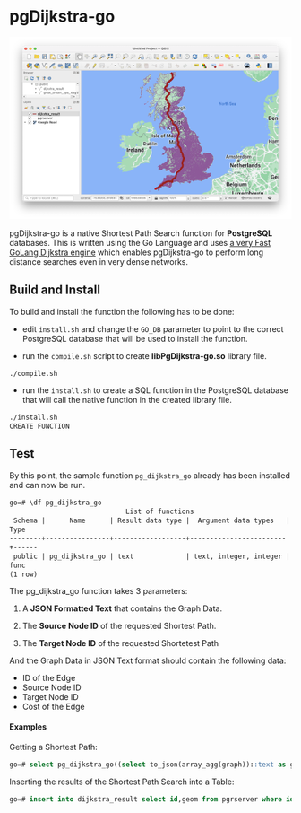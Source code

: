 # pgDijkstra-go

![Alt text](img/dijkstra_search.png "dijkstra search")

pgDijkstra-go is a native Shortest Path Search function for **PostgreSQL** databases. This is written using the Go Language and uses [a very Fast GoLang Dijkstra engine](https://github.com/RyanCarrier/dijkstra) which enables pgDijkstra-go to perform long distance searches even in very dense networks.

## Build and Install

To build and install the function the following has to be done:  

* edit `install.sh` and change the `GO_DB` parameter to point to the correct PostgreSQL database that will be used to install the function. 

* run the `compile.sh` script to create **libPgDijkstra-go.so** library file.

```
./compile.sh
```

* run the `install.sh` to create a SQL  function in the PostgreSQL database that will call the native function in the created library file.

```
./install.sh
CREATE FUNCTION
```

## Test

By this point, the sample function `pg_dijkstra_go` already has been installed and can now be run.

```
go=# \df pg_dijkstra_go
                             List of functions
 Schema |      Name      | Result data type |  Argument data types   | Type 
--------+----------------+------------------+------------------------+------
 public | pg_dijkstra_go | text             | text, integer, integer | func
(1 row)

```

The pg_dijkstra_go function takes 3 parameters:

1. A **JSON Formatted Text** that contains the Graph Data.

2. The **Source Node ID** of the requested Shortest Path.

3. The **Target Node ID** of the requested Shortetest Path


And the Graph Data in JSON Text format should contain the following data:

* ID of the Edge
* Source Node ID
* Target Node ID
* Cost of the Edge

#### Examples


Getting a Shortest Path:

```sql
go=# select pg_dijkstra_go((select to_json(array_agg(graph))::text as graph from (select id,source,target,cost from pgrserver) graph),1209274,1844841);

```

Inserting the results of the Shortest Path Search into a Table:


```sql
go=# insert into dijkstra_result select id,geom from pgrserver where id = ANY(string_to_array((select pg_dijkstra_go((select to_json(array_agg(graph))::text as graph from (select id,source,target,cost from pgrserver) graph),1209274,1844841)),',')::int[]);

```